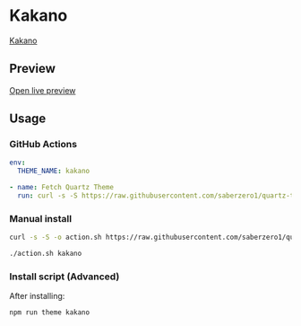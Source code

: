 # Kakano

[Kakano](https://isaac.freeman.org.nz)

## Preview

[Open live preview](https://quartz-themes.github.io/kakano/)

## Usage

### GitHub Actions

```yaml
env:
  THEME_NAME: kakano
```

```yaml
- name: Fetch Quartz Theme
  run: curl -s -S https://raw.githubusercontent.com/saberzero1/quartz-themes/master/action.sh | bash -s -- $THEME_NAME
```

### Manual install

```bash
curl -s -S -o action.sh https://raw.githubusercontent.com/saberzero1/quartz-themes/master/action.sh

./action.sh kakano
```

### Install script (Advanced)

After installing:

```bash
npm run theme kakano
```

